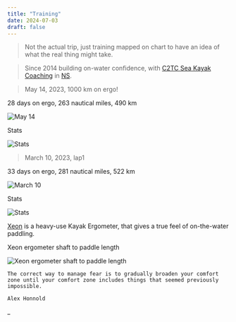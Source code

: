 ```yaml
---
title: "Training"
date: 2024-07-03
draft: false
---
```


> Not the actual trip, just training mapped on chart to have an idea of what the real thing might take.

> Since 2014 building on-water confidence, with [C2TC Sea Kayak Coaching](https://committed2thecore.com/) in [NS](https://www.facebook.com/reel/3316194118677419).

> May 14, 2023, 1000 km on ergo!

28 days on ergo, 263 nautical miles, 490 km

![May 14](/img/may14.JPG)

Stats

![Stats](/img/Stats2.JPG)

> March 10, 2023, lap1

33 days on ergo, 281 nautical miles, 522 km

![March 10](/img/mar10.JPG)

Stats

![Stats](/img/Stats.JPG)

[Xeon](https://www.kayakpro.com/xeon/) is a heavy-use Kayak Ergometer, that gives a true feel of on-the-water paddling.

Xeon ergometer shaft to paddle length

![Xeon ergometer shaft to paddle length](/img/equivalent-paddle-length.JPG)

```
The correct way to manage fear is to gradually broaden your comfort zone until your comfort zone includes things that seemed previously impossible.

Alex Honnold
```

\_
